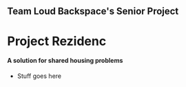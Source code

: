 ## Team Loud Backspace's Senior Project
# Project Rezidenc
#### A solution for shared housing problems

- Stuff goes here
